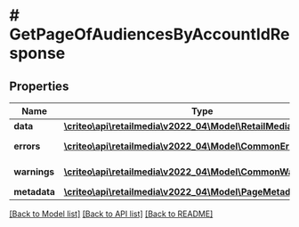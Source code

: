 # # GetPageOfAudiencesByAccountIdResponse

## Properties

Name | Type | Description | Notes
------------ | ------------- | ------------- | -------------
**data** | [**\criteo\api\retailmedia\v2022_04\Model\RetailMediaAudience[]**](RetailMediaAudience.md) | data | [readonly]
**errors** | [**\criteo\api\retailmedia\v2022_04\Model\CommonError[]**](CommonError.md) | errors | [optional] [readonly]
**warnings** | [**\criteo\api\retailmedia\v2022_04\Model\CommonWarning[]**](CommonWarning.md) | warnings | [optional] [readonly]
**metadata** | [**\criteo\api\retailmedia\v2022_04\Model\PageMetadata**](PageMetadata.md) |  |

[[Back to Model list]](../../README.md#models) [[Back to API list]](../../README.md#endpoints) [[Back to README]](../../README.md)
